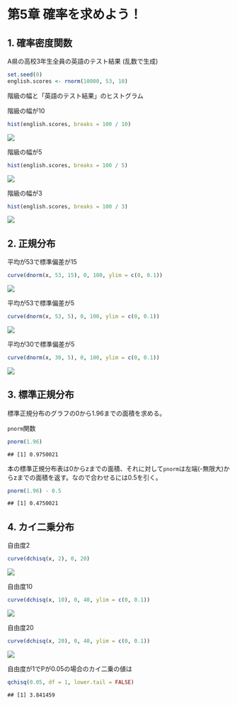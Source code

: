 # 第5章 確率を求めよう！

## 1. 確率密度関数

A県の高校3年生全員の英語のテスト結果 (乱数で生成)

``` r
set.seed(0)
english.scores <- rnorm(10000, 53, 10)
```

階級の幅と「英語のテスト結果」のヒストグラム

階級の幅が10

``` r
hist(english.scores, breaks = 100 / 10)
```

![](ch05_files/figure-markdown_github/unnamed-chunk-2-1.png)

階級の幅が5

``` r
hist(english.scores, breaks = 100 / 5)
```

![](ch05_files/figure-markdown_github/unnamed-chunk-3-1.png)

階級の幅が3

``` r
hist(english.scores, breaks = 100 / 3)
```

![](ch05_files/figure-markdown_github/unnamed-chunk-4-1.png)

## 2. 正規分布

平均が53で標準偏差が15

``` r
curve(dnorm(x, 53, 15), 0, 100, ylim = c(0, 0.1))
```

![](ch05_files/figure-markdown_github/unnamed-chunk-5-1.png)

平均が53で標準偏差が5

``` r
curve(dnorm(x, 53, 5), 0, 100, ylim = c(0, 0.1))
```

![](ch05_files/figure-markdown_github/unnamed-chunk-6-1.png)

平均が30で標準偏差が5

``` r
curve(dnorm(x, 30, 5), 0, 100, ylim = c(0, 0.1))
```

![](ch05_files/figure-markdown_github/unnamed-chunk-7-1.png)

## 3. 標準正規分布

標準正規分布のグラフの0から1.96までの面積を求める。

`pnorm`関数

``` r
pnorm(1.96)
```

    ## [1] 0.9750021

本の標準正規分布表は0からzまでの面積、それに対して`pnorm`は左端(-無限大)からzまでの面積を返す。なので合わせるには0.5を引く。

``` r
pnorm(1.96) - 0.5
```

    ## [1] 0.4750021

## 4. カイ二乗分布

自由度2

``` r
curve(dchisq(x, 2), 0, 20)
```

![](ch05_files/figure-markdown_github/unnamed-chunk-10-1.png)

自由度10

``` r
curve(dchisq(x, 10), 0, 40, ylim = c(0, 0.1))
```

![](ch05_files/figure-markdown_github/unnamed-chunk-11-1.png)

自由度20

``` r
curve(dchisq(x, 20), 0, 40, ylim = c(0, 0.1))
```

![](ch05_files/figure-markdown_github/unnamed-chunk-12-1.png)

自由度が1でPが0.05の場合のカイ二乗の値は

``` r
qchisq(0.05, df = 1, lower.tail = FALSE)
```

    ## [1] 3.841459
